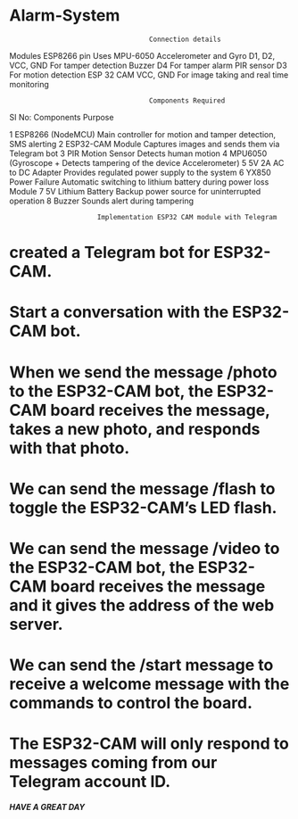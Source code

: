 # Alarm-System

                                       Connection details
                                       
Modules                                   ESP8266 pin               Uses
MPU-6050 Accelerometer and Gyro           D1, D2, VCC, GND          For tamper detection
Buzzer                                    D4                        For tamper alarm
PIR sensor                                D3                        For motion detection
ESP 32  CAM                               VCC, GND                  For image taking and real time monitoring

                                       Components Required

SI No:                                   Components                 Purpose

 1                                       ESP8266 (NodeMCU)          Main controller for motion and tamper detection, SMS alerting
 2                                       ESP32-CAM Module           Captures images and sends them via Telegram bot
 3                                       PIR Motion Sensor          Detects human motion
 4                                       MPU6050 (Gyroscope +       Detects tampering  of the device
                                         Accelerometer)
 5                                       5V 2A AC to DC Adapter     Provides regulated power supply to the system
 6                                       YX850 Power Failure        Automatic switching to lithium battery during power loss 
                                         Module
 7                                       5V Lithium Battery         Backup power source for uninterrupted operation
 8                                       Buzzer                     Sounds alert during tampering


                          Implementation ESP32 CAM module with Telegram

# created a Telegram bot for ESP32-CAM.
# Start a conversation with the ESP32-CAM bot.
# When we send the message /photo to the ESP32-CAM bot, the ESP32-CAM board receives the message, takes a new photo, and responds with that photo.
# We can send the message /flash to toggle the ESP32-CAM’s LED flash.
# We can send the message /video to the ESP32-CAM bot, the ESP32-CAM board receives the message and it gives the address of the web server.
# We can send the /start message to receive a welcome message with the commands to control the board.
# The ESP32-CAM will only respond to messages coming from our Telegram account ID.

##### HAVE A GREAT DAY ####




 




                                      

